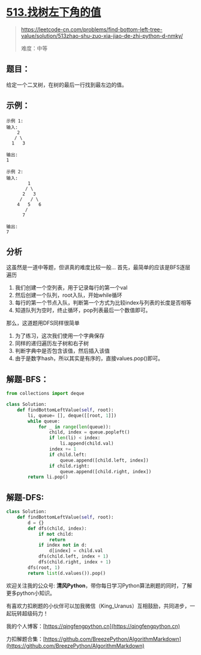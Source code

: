 # [513.找树左下角的值](https://leetcode-cn.com/problems/find-bottom-left-tree-value/solution/513zhao-shu-zuo-xia-jiao-de-zhi-python-d-nmky/)
> https://leetcode-cn.com/problems/find-bottom-left-tree-value/solution/513zhao-shu-zuo-xia-jiao-de-zhi-python-d-nmky/
> 
> 难度：中等

## 题目：

给定一个二叉树，在树的最后一行找到最左边的值。

## 示例：

```
示例 1:
输入:
    2
   / \
  1   3

输出:
1

示例 2:
输入:
        1
       / \
      2   3
     /   / \
    4   5   6
       /
      7

输出:
7
```

## 分析

这虽然是一道中等题，但讲真的难度比较一般...
首先，最简单的应该是BFS逐层遍历
1. 我们创建一个空列表，用于记录每行的第一个val
2. 然后创建一个队列，root入队，开始while循环 
3. 每行的第一个节点入队，判断第一个方式为比较index与列表的长度是否相等
4. 知道队列为空时，终止循环，pop列表最后一个数值即可。

那么，这道题用DFS同样很简单
1. 为了练习，这次我们使用一个字典保存
2. 同样的递归遍历左子树和右子树
3. 判断字典中是否包含该值，然后插入该值
4. 由于是数字hash，所以其实是有序的，直接values.pop()即可。


## 解题-BFS：

```python
from collections import deque

class Solution:
    def findBottomLeftValue(self, root):
        li, queue= [], deque([[root, 1]])
        while queue:
            for _ in range(len(queue)):
                child, index = queue.popleft()
                if len(li) < index:
                    li.append(child.val)
                index += 1
                if child.left:
                    queue.append([child.left, index])
                if child.right:
                    queue.append([child.right, index])
        return li.pop()
```

## 解题-DFS:
```python
class Solution:
    def findBottomLeftValue(self, root):
        d = {}
        def dfs(child, index):
            if not child:
                return
            if index not in d:
                d[index] = child.val
            dfs(child.left, index + 1)
            dfs(child.right, index + 1)
        dfs(root, 1)
        return list(d.values()).pop()
```


欢迎关注我的公众号: **清风Python**，带你每日学习Python算法刷题的同时，了解更多python小知识。

有喜欢力扣刷题的小伙伴可以加我微信（King_Uranus）互相鼓励，共同进步，一起玩转超级码力！

我的个人博客：[https://qingfengpython.cn](https://qingfengpython.cn)

力扣解题合集：[https://github.com/BreezePython/AlgorithmMarkdown](https://github.com/BreezePython/AlgorithmMarkdown)